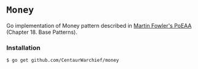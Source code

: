# `Money`
Go implementation of Money pattern described in [Martin Fowler's PoEAA](http://martinfowler.com/books/) (Chapter 18. Base Patterns).

### Installation
```
$ go get github.com/CentaurWarchief/money
```
